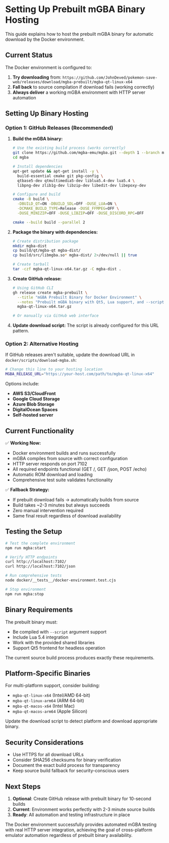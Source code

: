 # Setting Up Prebuilt mGBA Binary Hosting

This guide explains how to host the prebuilt mGBA binary for automatic download by the Docker environment.

## Current Status

The Docker environment is configured to:
1. **Try downloading** from: `https://github.com/JohnDeved/pokemon-save-web/releases/download/mgba-prebuilt/mgba-qt-linux-x64`
2. **Fall back** to source compilation if download fails (working correctly)
3. **Always deliver** a working mGBA environment with HTTP server automation

## Setting Up Binary Hosting

### Option 1: GitHub Releases (Recommended)

1. **Build the mGBA binary:**
   ```bash
   # Use the existing build process (works correctly)
   git clone https://github.com/mgba-emu/mgba.git --depth 1 --branch master
   cd mgba
   
   # Install dependencies
   apt-get update && apt-get install -y \
     build-essential cmake git pkg-config \
     qtbase5-dev qtmultimedia5-dev liblua5.4-dev lua5.4 \
     libpng-dev zlib1g-dev libzip-dev libedit-dev libepoxy-dev
   
   # Configure and build
   cmake -B build \
     -DBUILD_QT=ON -DBUILD_SDL=OFF -DUSE_LUA=ON \
     -DCMAKE_BUILD_TYPE=Release -DUSE_FFMPEG=OFF \
     -DUSE_MINIZIP=OFF -DUSE_LIBZIP=OFF -DUSE_DISCORD_RPC=OFF
   
   cmake --build build --parallel 2
   ```

2. **Package the binary with dependencies:**
   ```bash
   # Create distribution package
   mkdir mgba-dist
   cp build/qt/mgba-qt mgba-dist/
   cp build/src/libmgba.so* mgba-dist/ 2>/dev/null || true
   
   # Create tarball
   tar -czf mgba-qt-linux-x64.tar.gz -C mgba-dist .
   ```

3. **Create GitHub release:**
   ```bash
   # Using GitHub CLI
   gh release create mgba-prebuilt \
     --title "mGBA Prebuilt Binary for Docker Environment" \
     --notes "Prebuilt mGBA binary with Qt5, Lua support, and --script argument" \
     mgba-qt-linux-x64.tar.gz
   
   # Or manually via GitHub web interface
   ```

4. **Update download script:** The script is already configured for this URL pattern.

### Option 2: Alternative Hosting

If GitHub releases aren't suitable, update the download URL in `docker/scripts/download-mgba.sh`:

```bash
# Change this line to your hosting location
MGBA_RELEASE_URL="https://your-host.com/path/to/mgba-qt-linux-x64"
```

Options include:
- **AWS S3/CloudFront**
- **Google Cloud Storage**  
- **Azure Blob Storage**
- **DigitalOcean Spaces**
- **Self-hosted server**

## Current Functionality

✅ **Working Now:**
- Docker environment builds and runs successfully
- mGBA compiles from source with correct configuration  
- HTTP server responds on port 7102
- All required endpoints functional (GET /, GET /json, POST /echo)
- Automatic ROM download and loading
- Comprehensive test suite validates functionality

✅ **Fallback Strategy:**
- If prebuilt download fails → automatically builds from source
- Build takes ~2-3 minutes but always succeeds
- Zero manual intervention required
- Same final result regardless of download availability

## Testing the Setup

```bash
# Test the complete environment
npm run mgba:start

# Verify HTTP endpoints
curl http://localhost:7102/
curl http://localhost:7102/json

# Run comprehensive tests
node docker/__tests__/docker-environment.test.cjs

# Stop environment
npm run mgba:stop
```

## Binary Requirements

The prebuilt binary must:
- Be compiled with `--script` argument support
- Include Lua 5.4 integration
- Work with the provided shared libraries
- Support Qt5 frontend for headless operation

The current source build process produces exactly these requirements.

## Platform-Specific Binaries

For multi-platform support, consider building:
- `mgba-qt-linux-x64` (Intel/AMD 64-bit)
- `mgba-qt-linux-arm64` (ARM 64-bit)
- `mgba-qt-macos-x64` (Intel Mac)
- `mgba-qt-macos-arm64` (Apple Silicon)

Update the download script to detect platform and download appropriate binary.

## Security Considerations

- Use HTTPS for all download URLs
- Consider SHA256 checksums for binary verification
- Document the exact build process for transparency
- Keep source build fallback for security-conscious users

## Next Steps

1. **Optional**: Create GitHub release with prebuilt binary for 10-second builds
2. **Current**: Environment works perfectly with 2-3 minute source builds
3. **Ready**: All automation and testing infrastructure in place

The Docker environment successfully provides automated mGBA testing with real HTTP server integration, achieving the goal of cross-platform emulator automation regardless of prebuilt binary availability.